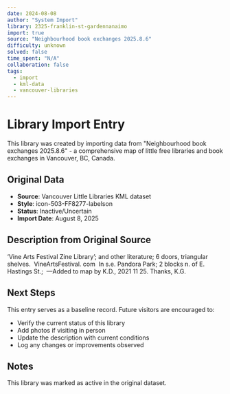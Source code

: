 ```yaml
---
date: 2024-08-08
author: "System Import"
library: 2325-franklin-st-gardennanaimo
import: true
source: "Neighbourhood book exchanges 2025.8.6"
difficulty: unknown
solved: false
time_spent: "N/A"
collaboration: false
tags:
  - import
  - kml-data
  - vancouver-libraries
---
```


# Library Import Entry

This library was created by importing data from "Neighbourhood book exchanges 2025.8.6" - a comprehensive map of little free libraries and book exchanges in Vancouver, BC, Canada.

## Original Data

- **Source**: Vancouver Little Libraries KML dataset
- **Style**: icon-503-FF8277-labelson
- **Status**: Inactive/Uncertain
- **Import Date**: August 8, 2025

## Description from Original Source

‘Vine Arts Festival Zine Library’; and other literature; 6 doors, triangular shelves.  VineArtsFestival. com 
In s.e. Pandora Park; 
2 blocks n. of E. Hastings St.; 
—Added to map by K.D., 2021 11 25. 
 Thanks, K.G. 



## Next Steps

This entry serves as a baseline record. Future visitors are encouraged to:
- Verify the current status of this library
- Add photos if visiting in person
- Update the description with current conditions
- Log any changes or improvements observed

## Notes

This library was marked as active in the original dataset.
